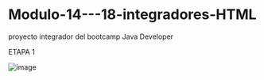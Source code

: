# Modulo-14---18-integradores-HTML
proyecto integrador del bootcamp Java Developer

ETAPA 1

![image](https://user-images.githubusercontent.com/94873345/188290831-42279e3c-d082-4b19-85ab-04d66a702ab1.png)
